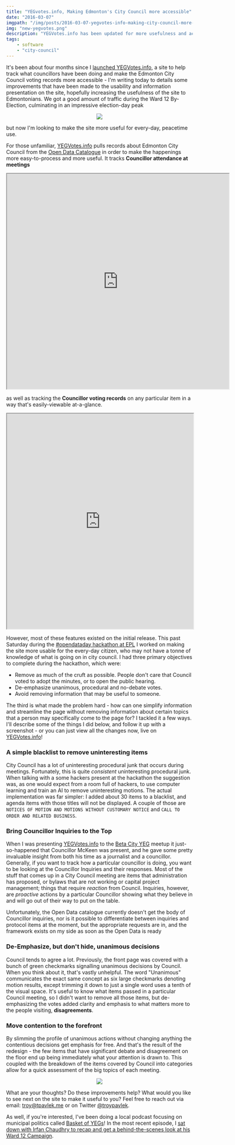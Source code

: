```yaml
---
title: "YEGvotes.info, Making Edmonton's City Council more accessible"
date: "2016-03-07"
imgpath: "/img/posts/2016-03-07-yegvotes-info-making-city-council-more-accessible/"
img: "new-yegvotes.png"
description: "YEGVotes.info has been updated for more usefulness and accessibility. The changes focus on making it more clear, at first glance, what matters"
tags:
    - software
    - "city-council"
---
```


It's been about four months since I [launched YEGVotes.info](https://www.reddit.com/r/Edmonton/comments/3s6ysz/yegvotesinfo_a_website_using_edmontons_open_data/), a
site to help track what councillors have been doing and make the Edmonton City Council voting records more accessible - I'm writing today
to details some improvements that have been made to the usability and information presentation on the site, hopefully increasing
the usefulness of the site to Edmontonians. We got a good amount of traffic during the Ward 12 By-Election, culminating in an impressive
election-day peak

<div style="text-align:center;">
<img src="/img/posts/2016-03-07-yegvotes-info-making-city-council-more-accessible/analytics.png" />
</div>

but now I'm looking to make the site more useful for every-day, peacetime use.

For those unfamiliar, [YEGVotes.info](https://yegvotes.info/about) pulls records about Edmonton City Council from the [Open Data Catalogue](https://data.edmonton.ca/)
in order to make the happenings more easy-to-process and more useful. It tracks **Councillor attendance at meetings**

<div style="text-align:center; margin: 0 auto;">
<iframe src="https://yegvotes.info/embed/about/attendance" width="600" height="580"></iframe>
</div>

as well as tracking the **Councillor voting records** on any particular item in a way that's easily-viewable at-a-glance.

<div style="text-align:center; margin: 0 auto;">
<iframe src="https://yegvotes.info/embed/agenda_item/52649" width="100%" height="580"></iframe>
</div>

However, most of these features existed on the initial release. This past Saturday during the [#opendataday hackathon at EPL](http://www.epl.ca/odd/)
I worked on making the site more usable for the every-day citizen, who may not have a tonne of knowledge of what is going on
in city council. I had three primary objectives to complete during the hackathon, which were:

* Remove as much of the cruft as possible. People don't care that Council voted to adopt the minutes, or to open the public hearing.
* De-emphasize unanimous, procedural and no-debate votes.
* Avoid removing information that may be useful to someone.

The third is what made the problem hard - how can one simplify information and streamline the page without removing
information about certain topics that a person may specifically come to the page for? I tackled it a few ways. I'll describe
some of the things I did below, and follow it up with a screenshot - or you can just view all the changes now, live on [YEGVotes.info](https://yegvotes.info)!

### A simple blacklist to remove uninteresting items

City Council has a lot of uninteresting procedural junk that occurs during meetings. Fortunately, this is quite *consistent* 
uninteresting procedural junk. When talking with a some hackers present at the hackathon the suggestion was, as one would expect
from a room full of hackers, to use computer learning and train an AI to remove uninteresting motions. The actual implementation
was far simpler: I added about 30 items to a blacklist, and agenda items with those titles will not be displayed. A couple of those are
`NOTICES OF MOTION AND MOTIONS WITHOUT CUSTOMARY NOTICE` and `CALL TO ORDER AND RELATED BUSINESS`.

### Bring Councillor Inquiries to the Top

When I was presenting [YEGVotes.info](https://yegvotes.info) to the [Beta City YEG](http://betacity.ca/) meetup it just-so-happened
that Councillor McKeen was present, and he gave some pretty invaluable insight from both his time as a journalist and a councillor.
Generally, if you want to track how a particular councillor is doing, you want to be looking at the Councillor Inquiries and their
responses. Most of the stuff that comes up in a City Council meeting are items that administration has proposed, or bylaws that are not
working or capital project management; things that require *reaction* from Council. Inquiries, however, are *proactive* actions
by a particular Councillor showing what they believe in and will go out of their way to put on the table.

Unfortunately, the Open Data catalogue currently doesn't get the body of Councillor inquiries, nor is it possible to differentiate
between inquiries and protocol items at the moment, but the appropriate requests are in, and the framework exists on my side as soon
as the Open Data is ready

### De-Emphasize, but don't hide, unanimous decisions

Council tends to agree a lot. Previously, the front page was covered with a bunch of green checkmarks signalling unanimous decisions by Council.
When you think about it, that's vastly unhelpful. The word "Unanimous" communicates the exact same concept as six large checkmarks
denoting motion results, except trimming it down to just a single word uses a tenth of the visual space. It's useful to know
what items passed in a particular Council meeting, so I didn't want to remove all those items, but de-emphasizing the votes
added clarity and emphasis to what matters more to the people visiting, **disagreements**.

### Move contention to the forefront

By slimming the profile of unanimous actions without changing anything the contentious decisions get emphasis for free. And that's the
result of the redesign - the few items that have significant debate and disagreement on the floor end up being immediately what your attention
is drawn to. This coupled with the breakdown of the items covered by Council into categories allow for a quick assessment of the big
topics of each meeting.

<div style="text-align:center;">
<img src="/img/posts/2016-03-07-yegvotes-info-making-city-council-more-accessible/new-yegvotes.png" />
</div>

What are your thoughts? Do these improvements help? What would you like to see next on the site to make it useful to you?
Feel free to reach out via email: <a href="mailto:troy@tpavlek.me">troy@tpavlek.me</a> or on Twitter [@troypavlek](https://twitter.com/troypavlek).

As well, if you're interested, I've been doing a local podcast focusing on municipal politics called [Basket of YEGs](https://basketofyegs.com)!
In the most recent episode, I [sat down with Irfan Chaudhry to recap and get a behind-the-scenes look at his Ward 12 Campaign](http://basketofyegs.com/episode/2016/03/02/irfan-chaudhry-campaign-and-future-plans/).

